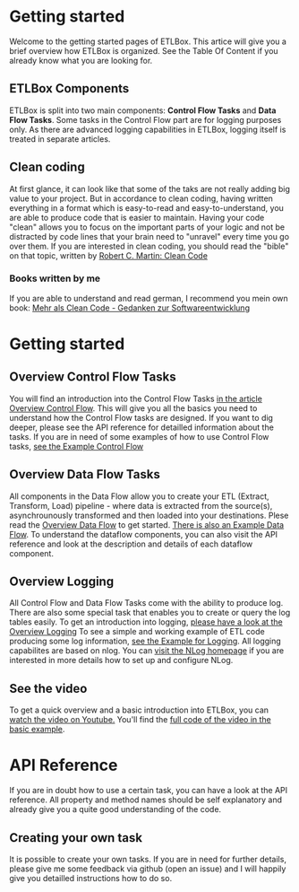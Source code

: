 # Getting started

Welcome to the getting started pages of ETLBox. This artice will give you a brief overview how ETLBox is organized. 
See the Table Of Content if you already know what you are looking for. 

## ETLBox Components

ETLBox is split into two main components: **Control Flow Tasks** and **Data Flow Tasks**. Some tasks in the Control Flow part are for logging purposes only.
As there are advanced logging capabilities in ETLBox, logging itself is treated in separate articles.

## Clean coding

At first glance, it can look like that some of the taks are not really adding big value to your project. But in accordance to clean coding, 
having written everything in a format which is easy-to-read and easy-to-understand, you are able to produce code that is easier to maintain. Having your code "clean" 
allows you to focus on the important parts of your logic and not be distracted by code lines that your brain need to "unravel" every time you go over them.
If you are interested in clean coding, you should read the "bible" on that topic, written by 
[Robert C. Martin: Clean Code](https://www.amazon.de/gp/product/0132350882/ref=as_li_tl?ie=UTF8&camp=1638&creative=6742&creativeASIN=0132350882&linkCode=as2&tag=andreaslennar-21&linkId=CAKVL4PO6YCRW53L)

### Books written by me

If you are able to understand and read german, I recommend you mein own book: 
[Mehr als Clean Code - Gedanken zur Softwareentwicklung](https://www.amazon.de/gp/product/3735736513/ref=as_li_tl?ie=UTF8&camp=1638&creative=6742&creativeASIN=3735736513&linkCode=as2&tag=andreaslennar-21&linkId=D6HR6S6YAQ65Q3S6)

# Getting started

## Overview Control Flow Tasks

You will find an introduction into the Control Flow Tasks [in the article Overview Control Flow](overview_controlflow.md).
This will give you all the basics you need to understand how the Control Flow tasks are designed.
If you want to dig deeper, please see the API reference for detailled information about the tasks. 
If you are in need of some examples of how to use Control Flow tasks, [see the Example Control Flow](example_controlflow.md)

## Overview Data Flow Tasks

All components in the Data Flow allow you to create your ETL (Extract, Transform, Load) pipeline - 
where data is extracted from the source(s), asynchrounously transformed and then loaded into your destinations.
Plese read the [Overview Data Flow](overview_dataflow.md) to get started. [There is also an Example Data Flow](example_dataflow.md).
To understand the dataflow components, you can also visit the API reference and look at the description and details of each dataflow component.

## Overview Logging 

All Control Flow and Data Flow Tasks come with the ability to produce log. 
There are also some special task that enables you to create or query the log tables easily. 
To get an introduction into logging, [please have a look at the Overview Logging](overview_logging.md)
To see a simple and working example of ETL code producing some log information, [see the Example for Logging](example_logging.md).
All logging capabilites are based on nlog. You can [visit the NLog homepage](https://nlog-project.org) if you are interested in more details how to set up and configure NLog.

## See the video

To get a quick overview and a basic introduction into ETLBox, you can [watch the video on Youtube.](https://www.youtube.com/watch?v=CsWZuRpl6PA)
You'll find the [full code of the video in the basic example](example_basics.md).

# API Reference

If you are in doubt how to use a certain task, you can have a look at the API reference. All property and method names should be self explanatory and 
already give you a quite good understanding of the code.

## Creating your own task

It is possible to create your own tasks. If you are in need for further details, please give me some feedback via github (open an issue) and 
I will happily give you detailled instructions how to do so. 









